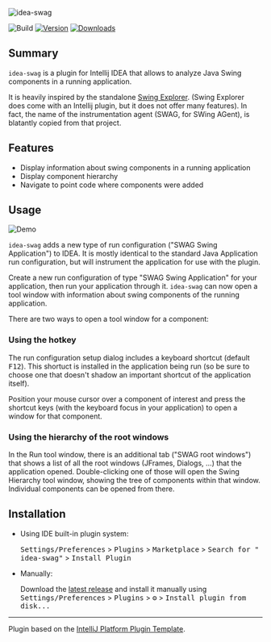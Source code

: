 ![idea-swag](https://raw.githubusercontent.com/ohle/idea-swag/main/Logo.png)

![Build](https://github.com/ohle/idea-swag/workflows/Build/badge.svg)
[![Version](https://img.shields.io/jetbrains/plugin/v/18345.svg)](https://plugins.jetbrains.com/plugin/18345)
[![Downloads](https://img.shields.io/jetbrains/plugin/d/18345.svg)](https://plugins.jetbrains.com/plugin/18345)

## Summary

<!-- Plugin description -->
`idea-swag` is a plugin for Intellij IDEA that allows to analyze Java Swing components in a running
application.

It is heavily inspired by the
standalone [Swing Explorer](https://github.com/swingexplorer/swingexplorer). (Swing Explorer does
come with an Intellij plugin, but it does not offer many features). In fact, the name of the
instrumentation agent (SWAG, for SWing AGent), is blatantly copied from that project.
<!-- Plugin description end -->

## Features

- Display information about swing components in a running application
- Display component hierarchy
- Navigate to point code where components were added

## Usage

![Demo](https://raw.githubusercontent.com/ohle/idea-swag/main/Demo.gif)

`idea-swag` adds a new type of run configuration ("SWAG Swing Application") to IDEA. It is mostly
identical to the standard Java Application run configuration, but will instrument the application
for use with the plugin.

Create a new run configuration of type "SWAG Swing Application" for your application, then run your
application through it. `idea-swag` can now open a tool window with information about swing
components of the running application.

There are two ways to open a tool window for a component:

### Using the hotkey

The run configuration setup dialog includes a keyboard shortcut (default <kbd>F12</kbd>). This
shortuct is installed in the application being run (so be sure to choose one that doesn't shadow an
important shortcut of the application itself).

Position your mouse cursor over a component of interest and press the shortcut keys (with the
keyboard focus in your application) to open a window for that component.

### Using the hierarchy of the root windows

In the Run tool window, there is an additional tab ("SWAG root windows") that shows a list of all
the root windows (JFrames, Dialogs, …) that the application opened. Double-clicking one of those
will open the Swing Hierarchy tool window, showing the tree of components within that window.
Individual components can be opened from there.

## Installation

- Using IDE built-in plugin system:

  <kbd>Settings/Preferences</kbd> > <kbd>Plugins</kbd> > <kbd>Marketplace</kbd> > <kbd>Search for "
  idea-swag"</kbd> >
  <kbd>Install Plugin</kbd>

- Manually:

  Download the [latest release](https://github.com/ohle/idea-swag/releases/latest) and install it
  manually using
  <kbd>Settings/Preferences</kbd> > <kbd>Plugins</kbd> > <kbd>⚙️</kbd> > <kbd>Install plugin from
  disk...</kbd>

---
Plugin based on the [IntelliJ Platform Plugin Template][template].

[template]: https://github.com/JetBrains/intellij-platform-plugin-template
